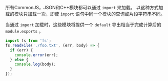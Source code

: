 所有CommonJS，JSON和C++模块都可以通过 `import` 来加载。
以这种方式加载的模块只加载一次，即使 `import` 语句中同一个模块的查询或片段字符串不同。

当通过 `import` 加载时，这些模块将提供一个 `default` 导出相当于完成计算后的 `module.exports` 。
```js
import fs from 'fs';
fs.readFile('./foo.txt', (err, body) => {
  if (err) {
    console.error(err);
  } else {
    console.log(body);
  }
});
```